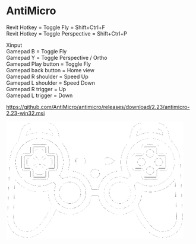 # AntiMicro

Revit Hotkey = Toggle Fly = Shift+Ctrl+F\
Revit Hotkey = Toggle Perspective = Shift+Ctrl+P

Xinput\
Gamepad B = Toggle Fly\
Gamepad Y = Toggle Perspective / Ortho\
Gamepad Play button = Toggle Fly\
Gamepad back button = Home view\
Gamepad R shoulder = Speed Up\
Gamepad L shoulder = Speed Down\
Gamepad R trigger = Up\
Gamepad L trigger = Down


https://github.com/AntiMicro/antimicro/releases/download/2.23/antimicro-2.23-win32.msi

![Screenshot](https://raw.githubusercontent.com/ErwinMeulman/AntiMicro/master/game-controllers.png)
